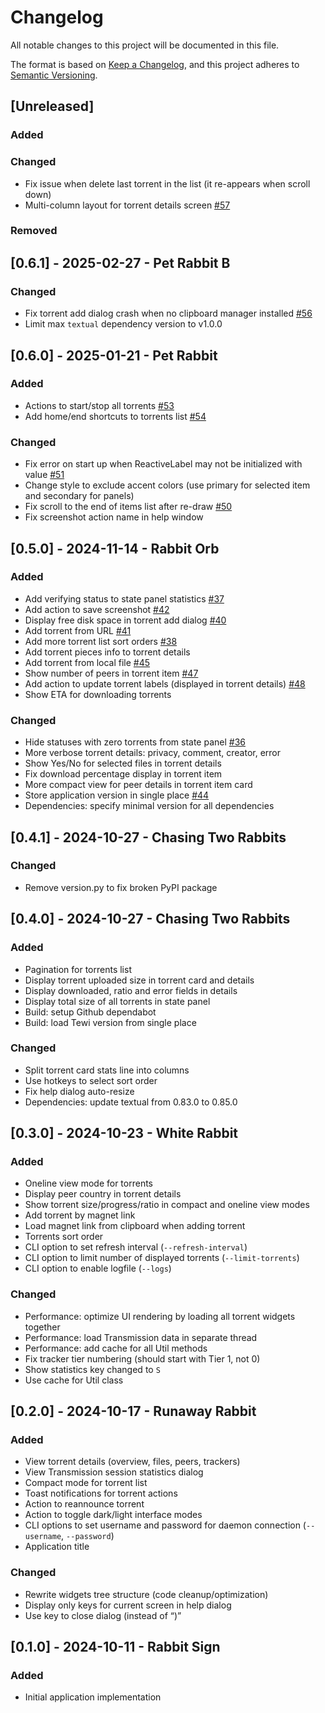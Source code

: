 # Changelog

All notable changes to this project will be documented in this file.

The format is based on [Keep a Changelog](https://keepachangelog.com/en/1.1.0/),
and this project adheres to [Semantic Versioning](https://semver.org/spec/v2.0.0.html).

## [Unreleased]

### Added

### Changed

- Fix issue when delete last torrent in the list (it re-appears when scroll down)
- Multi-column layout for torrent details screen [#57](https://github.com/anlar/tewi/issues/57)

### Removed

## [0.6.1] - 2025-02-27 - Pet Rabbit B

### Changed

- Fix torrent add dialog crash when no clipboard manager installed [#56](https://github.com/anlar/tewi/issues/56)
- Limit max `textual` dependency version to v1.0.0

## [0.6.0] - 2025-01-21 - Pet Rabbit

### Added

- Actions to start/stop all torrents [#53](https://github.com/anlar/tewi/issues/53)
- Add home/end shortcuts to torrents list [#54](https://github.com/anlar/tewi/issues/54)

### Changed

- Fix error on start up when ReactiveLabel may not be initialized with value [#51](https://github.com/anlar/tewi/issues/51)
- Change style to exclude accent colors (use primary for selected item and secondary for panels)
- Fix scroll to the end of items list after re-draw [#50](https://github.com/anlar/tewi/issues/50)
- Fix screenshot action name in help window

## [0.5.0] - 2024-11-14 - Rabbit Orb

### Added

- Add verifying status to state panel statistics [#37](https://github.com/anlar/tewi/issues/37)
- Add action to save screenshot [#42](https://github.com/anlar/tewi/issues/42)
- Display free disk space in torrent add dialog [#40](https://github.com/anlar/tewi/issues/40)
- Add torrent from URL [#41](https://github.com/anlar/tewi/issues/41)
- Add more torrent list sort orders [#38](https://github.com/anlar/tewi/issues/38)
- Add torrent pieces info to torrent details
- Add torrent from local file [#45](https://github.com/anlar/tewi/issues/45)
- Show number of peers in torrent item [#47](https://github.com/anlar/tewi/issues/47)
- Add action to update torrent labels (displayed in torrent details) [#48](https://github.com/anlar/tewi/issues/48)
- Show ETA for downloading torrents

### Changed

- Hide statuses with zero torrents from state panel [#36](https://github.com/anlar/tewi/issues/36)
- More verbose torrent details: privacy, comment, creator, error
- Show Yes/No for selected files in torrent details
- Fix download percentage display in torrent item
- More compact view for peer details in torrent item card
- Store application version in single place [#44](https://github.com/anlar/tewi/issues/44)
- Dependencies: specify minimal version for all dependencies

## [0.4.1] - 2024-10-27 - Chasing Two Rabbits

### Changed

- Remove version.py to fix broken PyPI package

## [0.4.0] - 2024-10-27 - Chasing Two Rabbits

### Added

- Pagination for torrents list
- Display torrent uploaded size in torrent card and details
- Display downloaded, ratio and error fields in details
- Display total size of all torrents in state panel
- Build: setup Github dependabot
- Build: load Tewi version from single place

### Changed

- Split torrent card stats line into columns
- Use hotkeys to select sort order
- Fix help dialog auto-resize
- Dependencies: update textual from 0.83.0 to 0.85.0

## [0.3.0] - 2024-10-23 - White Rabbit

### Added

- Oneline view mode for torrents
- Display peer country in torrent details
- Show torrent size/progress/ratio in compact and oneline view modes
- Add torrent by magnet link
- Load magnet link from clipboard when adding torrent
- Torrents sort order
- CLI option to set refresh interval (`--refresh-interval`)
- CLI option to limit number of displayed torrents (`--limit-torrents`)
- CLI option to enable logfile (`--logs`)

### Changed

- Performance: optimize UI rendering by loading all torrent widgets together
- Performance: load Transmission data in separate thread
- Performance: add cache for all Util methods
- Fix tracker tier numbering (should start with Tier 1, not 0)
- Show statistics key changed to `S`
- Use cache for Util class

## [0.2.0] - 2024-10-17 - Runaway Rabbit

### Added

- View torrent details (overview, files, peers, trackers)
- View Transmission session statistics dialog
- Compact mode for torrent list
- Toast notifications for torrent actions
- Action to reannounce torrent
- Action to toggle dark/light interface modes
- CLI options to set username and password for daemon connection (`--username`, `--password`)
- Application title

### Changed

- Rewrite widgets tree structure (code cleanup/optimization)
- Display only keys for current screen in help dialog
- Use <X> key to close dialog (instead of <Q>)

## [0.1.0] - 2024-10-11 - Rabbit Sign

### Added

- Initial application implementation
